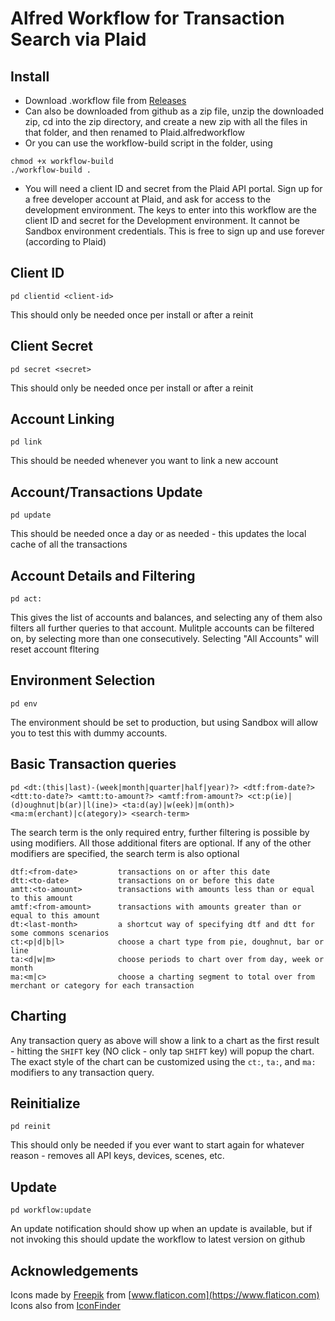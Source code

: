 # Alfred  Workflow for Transaction Search via Plaid

## Install

* Download .workflow file from [Releases](https://github.com/schwark/alfred-plaid/releases)
* Can also be downloaded from github as a zip file, unzip the downloaded zip, cd into the zip directory, and create a new zip with all the files in that folder, and then renamed to Plaid.alfredworkflow
* Or you can use the workflow-build script in the folder, using
```
chmod +x workflow-build
./workflow-build . 
```
* You will need a client ID and secret from the Plaid API portal. Sign up for a free developer account at Plaid, and ask for access to the development environment. The keys to enter into this workflow are the client ID and secret for the Development environment. It cannot be Sandbox environment credentials. This is free to sign up and use forever (according to Plaid)

## Client ID

```
pd clientid <client-id>
```
This should only be needed once per install or after a reinit

## Client Secret

```
pd secret <secret>
```
This should only be needed once per install or after a reinit

## Account Linking

```
pd link
```
This should be needed whenever you want to link a new account


## Account/Transactions Update

```
pd update
```
This should be needed once a day or as needed - this updates the local cache of all the transactions

## Account Details and Filtering

```
pd act:
```
This gives the list of accounts and balances, and selecting any of them also filters all further queries to that account. Mulitple accounts can be filtered on, by selecting more than one consecutively. Selecting "All Accounts" will reset account fltering

## Environment Selection

```
pd env
```
The environment should be set to production, but using Sandbox will allow you to test this with dummy accounts.

## Basic Transaction queries

```
pd <dt:(this|last)-(week|month|quarter|half|year)?> <dtf:from-date?> <dtt:to-date?> <amtt:to-amount?> <amtf:from-amount?> <ct:p(ie)|(d)oughnut|b(ar)|l(ine)> <ta:d(ay)|w(eek)|m(onth)> <ma:m(erchant)|c(ategory)> <search-term> 
```
The search term is the only required entry, further filtering is possible by using modifiers. All those additional fiters are optional. If any of the other modifiers are specified, the search term is also optional

```
dtf:<from-date>         transactions on or after this date
dtt:<to-date>           transactions on or before this date
amtt:<to-amount>        transactions with amounts less than or equal to this amount
amtf:<from-amount>      transactions with amounts greater than or equal to this amount
dt:<last-month>         a shortcut way of specifying dtf and dtt for some commons scenarios
ct:<p|d|b|l>            choose a chart type from pie, doughnut, bar or line
ta:<d|w|m>              choose periods to chart over from day, week or month
ma:<m|c>                choose a charting segment to total over from merchant or category for each transaction
```

## Charting

Any transaction query as above will show a link to a chart as the first result - hitting the `SHIFT` key (NO click - only tap `SHIFT` key) will popup the chart. The exact style of the chart can be customized using the `ct:`, `ta:`, and `ma:` modifiers to any transaction query.

## Reinitialize

```
pd reinit
```
This should only be needed if you ever want to start again for whatever reason - removes all API keys, devices, scenes, etc.

## Update

```
pd workflow:update
```
An update notification should show up when an update is available, but if not invoking this should update the workflow to latest version on github

## Acknowledgements

Icons made by [Freepik](https://www.flaticon.com/authors/freepik) from [www.flaticon.com](https://www.flaticon.com)  
Icons also from [IconFinder](https://www.iconfinder.com/)